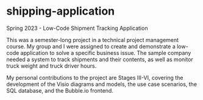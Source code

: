# shipping-application
Spring 2023 - Low-Code Shipment Tracking Application

This was a semester-long project in a technical project management course. My group and I were assigned to create and demonstrate a low-code application to solve a specific business issue. The sample company needed a system to track shipments and their contents, as well as monitor truck weight and truck driver hours.

My personal contributions to the project are Stages III-VI, covering the development of the Visio diagrams and models, the use case scenarios, the SQL database, and the Bubble.io frontend.
